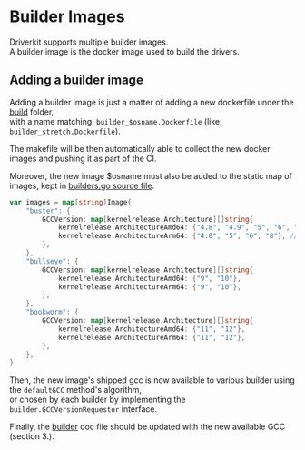 # Builder Images

Driverkit supports multiple builder images.  
A builder image is the docker image used to build the drivers.

## Adding a builder image

Adding a builder image is just a matter of adding a new dockerfile under the [build](../build) folder,  
with a name matching: `builder_$osname.Dockerfile` (like: `builder_stretch.Dockerfile`).  

The makefile will be then automatically able to collect the new docker images and pushing it as part of the CI.  

Moreover, the new image $osname must also be added to the static map of images, kept in [builders.go source file](../pkg/driverbuilder/builder/builders.go):  
```go
var images = map[string]Image{
	"buster": {
		GCCVersion: map[kernelrelease.Architecture][]string{
			kernelrelease.ArchitectureAmd64: {"4.8", "4.9", "5", "6", "8"},
			kernelrelease.ArchitectureArm64: {"4.8", "5", "6", "8"}, // 4.9 is not present on arm64
		},
	},
	"bullseye": {
		GCCVersion: map[kernelrelease.Architecture][]string{
			kernelrelease.ArchitectureAmd64: {"9", "10"},
			kernelrelease.ArchitectureArm64: {"9", "10"},
		},
	},
	"bookworm": {
		GCCVersion: map[kernelrelease.Architecture][]string{
			kernelrelease.ArchitectureAmd64: {"11", "12"},
			kernelrelease.ArchitectureArm64: {"11", "12"},
		},
	},
}
```

Then, the new image's shipped gcc is now available to various builder using the `defaultGCC` method's algorithm,  
or chosen by each builder by implementing the `builder.GCCVersionRequestor` interface.  

Finally, the [builder](builder.md) doc file should be updated with the new available GCC (section 3.).